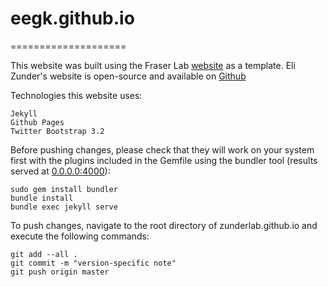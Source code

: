 # eegk.github.io
====================

This website was built using the Fraser Lab [website](zunderlab.github.io) as a template.  Eli Zunder's website is open-source and available on [Github](https://github.com/zunderlab/zunderlab.github.io)


Technologies this website uses:  

    Jekyll  
    Github Pages  
    Twitter Bootstrap 3.2  

Before pushing changes, please check that they will work on your system first with the plugins included in the Gemfile using the bundler tool (results served at [0.0.0.0:4000](0.0.0.0:4000)):

    sudo gem install bundler
    bundle install
    bundle exec jekyll serve

To push changes, navigate to the root directory of zunderlab.github.io and execute the following commands:

	git add --all .
	git commit -m "version-specific note"
	git push origin master
